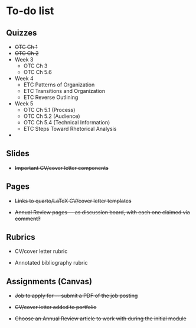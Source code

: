 # To-do list


## Quizzes

- ~~OTC Ch 1~~
- ~~OTC Ch 2~~
- Week 3
  - OTC Ch 3
  - OTC Ch 5.6
- Week 4
  - ETC Patterns of Organization
  - ETC Transitions and Organization
  - ETC Reverse Outlining
- Week 5
  - OTC Ch 5.1 (Process)
  - OTC Ch 5.2 (Audience)
  - OTC Ch 5.4 (Technical Information)
  - ETC Steps Toward Rhetorical Analysis
- 


## Slides

- ~~Important CV/cover letter components~~


## Pages

- ~~Links to quarto/LaTeX CV/cover letter templates~~

- ~~Annual Review pages -- as discussion board, with each one claimed via comment?~~



## Rubrics

- CV/cover letter rubric

- Annotated bibliography rubric

## Assignments (Canvas)

+ ~~Job to apply for -- submit a PDF of the job posting~~

- ~~CV/cover letter added to portfolio~~

- ~~Choose an Annual Review article to work with during the initial module~~


